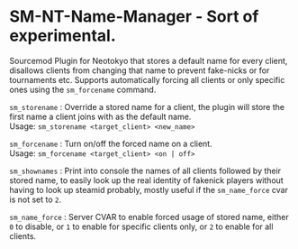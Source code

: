 # SM-NT-Name-Manager - Sort of experimental.
Sourcemod Plugin for Neotokyo that stores a default name for every client, disallows clients from changing that name to prevent fake-nicks or for tournaments etc. Supports automatically forcing all clients or only specific ones using the `sm_forcename` command.

`sm_storename` : Override a stored name for a client, the plugin will store the first name a client joins with as the default name.   
Usage: `sm_storename <target_client> <new_name>`  

`sm_forcename` : Turn on/off the forced name on a client.   
Usage: `sm_forcename <target_client> <on | off>`  

`sm_shownames` : Print into console the names of all clients followed by their stored name, to easily look up the real identity of fakenick players without having to look up steamid probably, mostly useful if the `sm_name_force` cvar is not set to `2`.  

`sm_name_force` : Server CVAR to enable forced usage of stored name, either `0` to disable, or `1` to enable for specific clients only, or `2` to enable for all clients.
